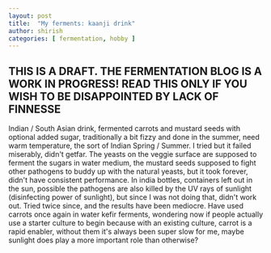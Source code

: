 ```yaml
---
layout: post
title:  "My ferments: kaanji drink"
author: shirish
categories: [ fermentation, hobby ]
---
```


## THIS IS A DRAFT. THE FERMENTATION BLOG IS A WORK IN PROGRESS! READ THIS ONLY IF YOU WISH TO BE DISAPPOINTED BY LACK OF FINNESSE

Indian / South Asian drink, fermented carrots and mustard seeds with optional added sugar, traditionally a bit fizzy and done in the summer, need warm temperature, the sort of Indian Spring / Summer. I tried but it failed miserably, didn't getfar. The yeasts on the veggie surface are supposed to ferment the sugars in water medium, the mustard seeds supposed to fight other pathogens to buddy up with the natural yeasts, but it took forever, didn't have consistent performance. In india bottles, containers left out in the sun, possible the pathogens are also killed by the UV rays of sunlight (disinfecting power of sunlight), but since I was not doing that, didn't work out. Tried twice since, and the results have been mediocre. Have used carrots once again in water kefir ferments, wondering now if people actually use a starter culture to begin because with an existing culture, carrot is a rapid enabler, without them it's always been super slow for me, maybe sunlight does play a more important role than otherwise?
